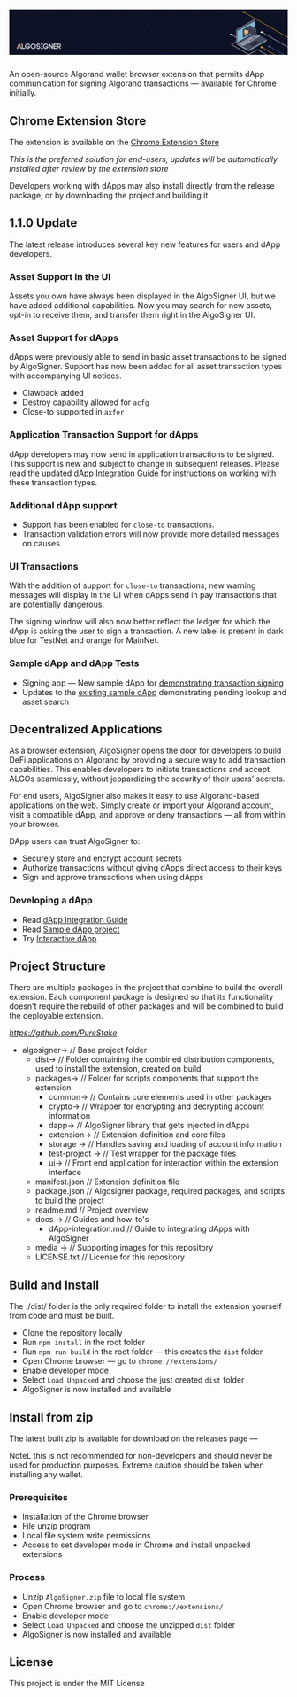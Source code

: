  # ![AlgoSigner](media/algosigner-wallet-banner-3.png)

An open-source Algorand wallet browser extension that permits dApp communication for signing Algorand transactions — available for Chrome initially. 

## Chrome Extension Store
The extension is available on the [Chrome Extension Store](https://chrome.google.com/webstore/detail/algosigner/kmmolakhbgdlpkjkcjkebenjheonagdm)

_This is the preferred solution for end-users, updates will be automatically installed after review by the extension store_

Developers working with dApps may also install directly from the release package, or by downloading the project and building it. 

## 1.1.0 Update 
The latest release introduces several key new features for users and dApp developers.

### Asset Support in the UI
Assets you own have always been displayed in the AlgoSigner UI, but we have added additional capabilities. Now you may search for new assets, opt-in to receive them, and transfer them right in the AlgoSigner UI. 

### Asset Support for dApps
dApps were previously able to send in basic asset transactions to be signed by AlgoSigner. Support has now been added for all asset transaction types with accompanying UI notices. 

* Clawback added
* Destroy capability allowed for `acfg`
* Close-to supported in `axfer`

### Application Transaction Support for dApps 
dApp developers may now send in application transactions to be signed. This support is new and subject to change in subsequent releases. Please read the updated [dApp Integration Guide](docs/dApp-integration.md) for instructions on working with these transaction types. 

### Additional dApp support

* Support has been enabled for `close-to` transactions. 
* Transaction validation errors will now provide more detailed messages on causes

### UI Transactions
With the addition of support for `close-to` transactions, new warning messages will display in the UI when dApps send in pay transactions that are potentially dangerous. 

The signing window will also now better reflect the ledger for which the dApp is asking the user to sign a transaction. A new label is present in dark blue for TestNet and orange for MainNet.

### Sample dApp and dApp Tests

* Signing app — New sample dApp for [demonstrating transaction signing](https://purestake.github.io/algosigner-dapp-example/tx-test/signTesting.html)
* Updates to the [existing sample dApp](https://purestake.github.io/algosigner-dapp-example/) demonstrating pending lookup and asset search

## Decentralized Applications
As a browser extension, AlgoSigner opens the door for developers to build DeFi applications on Algorand by providing a secure way to add transaction capabilities. This enables developers to initiate transactions and accept ALGOs seamlessly, without jeopardizing the security of their users’ secrets.

For end users, AlgoSigner also makes it easy to use Algorand-based applications on the web. Simply create or import your Algorand account, visit a compatible dApp, and approve or deny transactions — all from within your browser.

DApp users can trust AlgoSigner to:
- Securely store and encrypt account secrets
- Authorize transactions without giving dApps direct access to their keys
- Sign and approve transactions when using dApps

### Developing a dApp 

- Read [dApp Integration Guide](docs/dApp-integration.md)
- Read [Sample dApp project](https://github.com/PureStake/algosigner-dapp-example)
- Try [Interactive dApp](https://purestake.github.io/algosigner-dapp-example/)

## Project Structure
There are multiple packages in the project that combine to build the overall extension. Each component package is designed so that its functionality doesn't require the rebuild of other packages and will be combined to build the deployable extension. 

*https://github.com/PureStake*
* algosigner->							// Base project folder
    * dist->                            // Folder containing the combined distribution components, used to install the extension, created on build
	* packages->						// Folder for scripts components that support the extension
	    * common->                      // Contains core elements used in other packages
        * crypto->                      // Wrapper for encrypting and decrypting account information
        * dapp->                        // AlgoSigner library that gets injected in dApps
        * extension->                   // Extension definition and core files
		* storage ->					// Handles saving and loading of account information 
		* test-project ->				// Test wrapper for the package files
        * ui->                          // Front end application for interaction within the extension interface
	* manifest.json						// Extension definition file
	* package.json						// Algosigner package, required packages, and scripts to build the project
	* readme.md							// Project overview
	* docs ->							// Guides and how-to's
		* dApp-integration.md			// Guide to integrating dApps with AlgoSigner
	* media ->							// Supporting images for this repository
	* LICENSE.txt						// License for this repository

## Build and Install
The ./dist/ folder is the only required folder to install the extension yourself from code and must be built. 

- Clone the repository locally
- Run `npm install` in the root folder
- Run `npm run build` in the root folder — this creates the `dist` folder
- Open Chrome browser — go to `chrome://extensions/`
- Enable developer mode
- Select `Load Unpacked` and choose the just created `dist` folder
- AlgoSigner is now installed and available 

## Install from zip
The latest built zip is available for download on the releases page — 

NoteL this is not recommended for non-developers and should never be used for production purposes. Extreme caution should be taken when installing any wallet. 

### Prerequisites
- Installation of the Chrome browser
- File unzip program
- Local file system write permissions
- Access to set developer mode in Chrome and install unpacked extensions

### Process
- Unzip `AlgoSigner.zip` file to local file system
- Open Chrome browser and go to `chrome://extensions/`
- Enable developer mode
- Select `Load Unpacked` and choose the unzipped `dist` folder
- AlgoSigner is now installed and available 

## License
This project is under the MIT License


